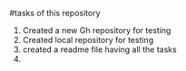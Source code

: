#tasks of this repository

1. Created a new Gh repository for testing
1. Created local repository for testing
1. created a readme file having all the tasks
1.
